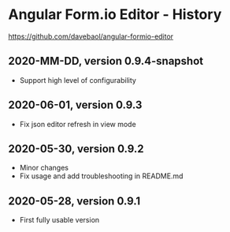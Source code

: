 # Angular Form.io Editor - History

https://github.com/davebaol/angular-formio-editor


## 2020-MM-DD, version 0.9.4-snapshot

- Support high level of configurability


## 2020-06-01, version 0.9.3

- Fix json editor refresh in view mode


## 2020-05-30, version 0.9.2

- Minor changes
- Fix usage and add troubleshooting in README.md


## 2020-05-28, version 0.9.1

- First fully usable version
